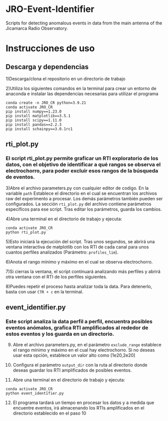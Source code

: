 # JRO-Event-Identifier
Scripts for detecting anomalous events in data from the main antenna of the Jicamarca Radio Observatory.

# Instrucciones de uso

## Descarga y dependencias
1)Descarga/clona el repositorio en un directorio de trabajo 

2)Utiliza los siguientes comandos en la terminal para crear un entorno de anaconda e instalar las dependencias necesarias para utilizar el programa
```
conda create -n JRO_CR python=3.9.21
conda activate JRO_CR
pip install numpy==1.23.0
pip install matplotlib==3.5.1
pip install scipy==1.11.0
pip install pandas==2.2.3
pip install schainpy==3.0.1rc1

```
## rti_plot.py
### El script rti_plot.py permite graficar un RTI exploratorio de los datos, con el objetivo de identificar a qué rangos se observa el electrochorro, para poder excluir esos rangos de la búsqueda de eventos.

3)Abre el archivo parameters.py con cualquier editor de codigo. En la variable `path` Establece el directorio en el cual se encuentran los archivos raw del experimento a procesar. Los demás parámetros también pueden ser configurados. La sección `rti_plot.py` del archivo contiene parámetros específicos para ese script. Tras editar los parámetros, guarda los cambios. 

4)Abre una terminal en el directorio de trabajo y ejecuta:
```
conda activate JRO_CR
python rti_plot.py

```

5)Esto iniciará la ejecución del script. Tras unos segundos, se abrirá una ventana interactiva de matplotlib con los RTI de cada canal para unos cuantos perfiles analizados (Parámetro: `profiles_lim`). 

6)Anota el rango mínimo y máximo en el cual se observa electrochorro.

7)Si cierras la ventana, el script continuará analizando más perfiles y abrirá otra ventana con el RTI de los perfiles siguientes.

8)Puedes repetir el proceso hasta analizar toda la data. Para detenerlo, basta con usar `CTR + c` en la terminal.


## event_identifier.py
### Este script analiza la data perfil a perfil, encuentra posibles eventos anómalos, grafica RTI amplificados al rededor de estos eventos y los guarda en un directorio.

9) Abre el archivo parameters.py, en el parámetro `exclude_range` establece el rango mínimo y máximo en el cual hay electrochorro. Si no deseas usar esta opción, establece un valor alto como [1e20,2e20]

10) Configura el parámetro `output_dir` con la ruta al directorio donde deseas guardar los RTI amplificados de posibles eventos. 

11) Abre una terminal en el directorio de trabajo y ejecuta:
```
conda activate JRO_CR
python event_identifier.py

```

12) El programa tardará un tiempo en procesar los datos y a medida que encuentre eventos, irá almacenando los RTIs amplificados en el directorio establecido en el paso 10
